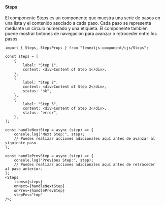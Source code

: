 #### Steps

El componente Steps es un componente que muestra una serie de pasos en una lista y el contenido asociado a cada paso. Cada paso se representa mediante un círculo numerado y una etiqueta. El componente también puede mostrar botones de navegación para avanzar o retroceder entre los pasos.

```tsx
import { Steps, StepsProps } from "fenextjs-component/cjs/Steps";

const steps = [
    {
        label: "Step 1",
        content: <div>Content of Step 1</div>,
    },
    {
        label: "Step 2",
        content: <div>Content of Step 2</div>,
        status: "ok",
    },
    {
        label: "Step 3",
        content: <div>Content of Step 3</div>,
        status: "error",
    },
];

const handleNextStep = async (step) => {
    console.log("Next Step:", step);
    // Puedes realizar acciones adicionales aquí antes de avanzar al siguiente paso.
};

const handlePrevStep = async (step) => {
    console.log("Previous Step:", step);
    // Puedes realizar acciones adicionales aquí antes de retroceder al paso anterior.
};
<Steps
    items={steps}
    onNext={handleNextStep}
    onPrev={handlePrevStep}
    stepPos="top"
/>;
```
